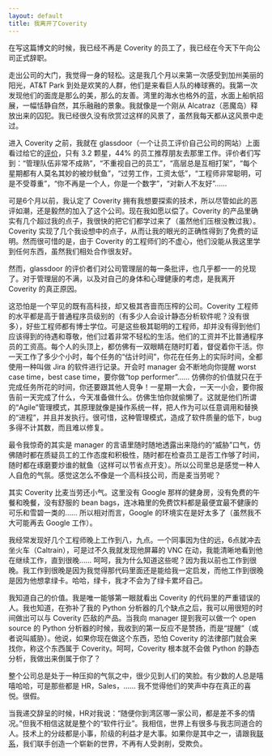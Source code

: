 ```yaml
---
layout: default
title: 我离开了Coverity
---
```



在写这篇博文的时候，我已经不再是 Coverity 的员工了，我已经在今天下午向公司正式辞职。

走出公司的大门，我觉得一身的轻松。这是我几个月以来第一次感受到加州美丽的阳光，AT&T Park 到处是欢笑的人群，他们是来看巨人队的棒球赛的。我第一次发现他们的面庞是那么的美，那么的友善。湾里的海水也格外的蓝，水面上船帆招展，一幅恬静自然，其乐融融的景象。我就像是一个刚从 Alcatraz（恶魔岛）释放出来的囚犯。我已经很久没有欣赏过这样的风景了，虽然我每天都从这风景中走过。

进入 Coverity 之前，我就在 glassdoor（一个让员工评价自己公司的网站）上面看过给它的<a href="http://www.glassdoor.com/Reviews/Coverity-Reviews-E231988.htm">评价</a>，只有 3.2 颗星，44% 的员工推荐朋友去那里工作。评价者们写到：“管理队伍非常不成熟”，“不重视自己的员工”，“高层总是互相打架”，“每个星期都有人莫名其妙的被炒鱿鱼”，“过劳工作，工资太低”，“工程师非常聪明，可是不受尊重”，“你不再是一个人，你是一个数字”，“对新人不友好”……

可是6个月以前，我认定了 Coverity 拥有我想要探索的技术，所以尽管如此的恶评如潮，还是毅然的加入了这个公司。现在我如愿以偿了。Coverity 的产品里确实有几个超过我的点子，我很快的把它们都学过来了（虽然他们压根没教过我）。Coverity 实现了几个我设想中的点子，从而让我的眼光的正确性得到了免费的证明。然而很可惜的是，由于 Coverity 的工程师们的不虚心，他们没能从我这里学到任何东西，虽然我们相处合作很友好。

然而，glassdoor 的评价者们对公司管理层的每一条批评，也几乎都一一的兑现了。对于管理层的不满，以及对自己的身体和心理健康的考虑，是我离开 Coverity 的真正原因。

这恐怕是一个罕见的既有高科技，却又极其吝啬而压榨的公司。Coverity 工程师的水平都是高于普通程序员级别的（有多少人会设计静态分析软件呢？没有很多），好些工程师都有博士学位。可是这些极其聪明的工程师，却并没有得到他们应该得到的待遇和尊敬，他们过着非常不轻松的生活。他们的工资并不比普通程序员的工资高。每个人的头顶上，都仿佛有一双眼睛在随时盯着，督促着你干活。你一天工作了多少个小时，每个任务的“估计时间”，你花在任务上的实际时间，全都使用一种叫做 Jira 的软件进行记录。开会时 manager 会不断地向你提醒 worst case time，best case time，要你做“top performer”…… 仿佛你的价值就只在于完成任务所花的时间，你还要跟其他人竞争！一星期一大会，一天一小会，要你报告前一天完成了什么，今天准备做什么。仿佛生怕你就偷懒了。这就是他们所谓的“Agile”管理模式，其原理就像是操作系统一样，把人作为可以任意调用和替换的“进程”，并且并发执行。很可惜，这种管理模式，造成了软件质量的低下，bug 多得不计其数，而且难以修复。

最令我惊奇的其实是 manager 的言语里随时随地透露出来隐约的“威胁”口气，仿佛随时都在质疑员工的工作态度和积极性，随时都在检查员工是否工作够了时间，随时都在琢磨要炒谁的鱿鱼（这样可以节省点开支）。所以公司里总是感觉一种人人自危的气氛。感觉这怎么不像是一个高科技公司，而是麦当劳呢？

其实 Coverity 比麦当劳还小气。这里没有 Google 那样的健身房，没有免费的午餐和晚餐，没有舒服的 bean bags，连冰箱里的免费饮料都是最便宜最不健康的可乐和雪碧一类的…… 所以相对而言，Google 的环境实在是好太多了（虽然我不大可能再去 Google 工作）。

我经常发现好几个工程师晚上工作到八，九点。一个同事因为住的远，6点就冲去坐火车（Caltrain），可是过不久我就发现他屏幕的 VNC 在动，我能清晰地看到他在继续工作，直到很晚…… 呵呵，我为什么知道这些呢？因为我以前也工作到很晚。我工作到很晚是因为我觉得那代码里面还是能给我一定启发，而他工作到很晚是因为他想拿绿卡。哈哈，绿卡，我才不会为了绿卡累坏自己。

我知道自己的价值。我是唯一能够第一眼就看出 Coverity 的代码里的严重错误的人。我也知道，在弥补了我的 Python 分析器的几个缺点之后，我可以用很短的时间做出可以与 Coverity 匹敌的产品。当我向 manager 提到我可以做一个 open source 的 Python 分析器的时候，我收到的第一反应不是赞扬，而是“提醒”（或者说叫威胁）。他说，如果你现在做这个东西，恐怕 Coverity 的法律部门就会来找你，称这个东西属于 Coverity。呵呵，Coverity 根本就不会做 Python 的静态分析，我做出来倒属于你了？

整个公司总是处于一种压抑的气氛之中，很少见到人们的笑脸。有少数的人总是嘻嘻哈哈，可是那些都是 HR，Sales，…… 我不觉得他们的笑声中存在真正的喜悦。很假。

当我递交辞呈的时候，HR对我说：“随便你到湾区哪一家公司，都是差不多的情况。”但我不相信这就是整个的“软件行业”。我相信，世界上有很多与我志同道合的人。技术上的分歧都是小事，阶级的利益才是大事。如果你是其中之一，请跟我<a href="mailto:yinwang0@gmail.com">联系</a>，我们联手创造一个崭新的世界，不再有人受剥削，受欺负。
